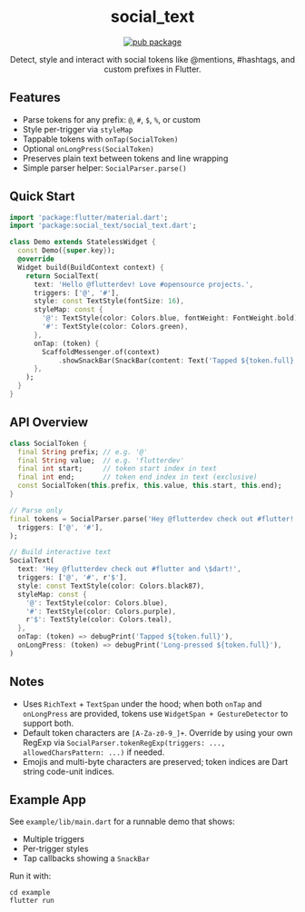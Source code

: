 <div align="center">

# social_text

[![pub package](https://img.shields.io/pub/v/social_text.svg)](https://pub.dev/packages/social_text)

Detect, style and interact with social tokens like @mentions, #hashtags, and custom prefixes in Flutter.

</div>

## Features

- Parse tokens for any prefix: `@`, `#`, `$`, `%`, or custom
- Style per-trigger via `styleMap`
- Tappable tokens with `onTap(SocialToken)`
- Optional `onLongPress(SocialToken)`
- Preserves plain text between tokens and line wrapping
- Simple parser helper: `SocialParser.parse()`

## Quick Start

```dart
import 'package:flutter/material.dart';
import 'package:social_text/social_text.dart';

class Demo extends StatelessWidget {
  const Demo({super.key});
  @override
  Widget build(BuildContext context) {
    return SocialText(
      text: 'Hello @flutterdev! Love #opensource projects.',
      triggers: ['@', '#'],
      style: const TextStyle(fontSize: 16),
      styleMap: const {
        '@': TextStyle(color: Colors.blue, fontWeight: FontWeight.bold),
        '#': TextStyle(color: Colors.green),
      },
      onTap: (token) {
        ScaffoldMessenger.of(context)
            .showSnackBar(SnackBar(content: Text('Tapped ${token.full}')));
      },
    );
  }
}
```

## API Overview

```dart
class SocialToken {
  final String prefix; // e.g. '@'
  final String value;  // e.g. 'flutterdev'
  final int start;     // token start index in text
  final int end;       // token end index in text (exclusive)
  const SocialToken(this.prefix, this.value, this.start, this.end);
}

// Parse only
final tokens = SocialParser.parse('Hey @flutterdev check out #flutter!',
  triggers: ['@', '#'],
);

// Build interactive text
SocialText(
  text: 'Hey @flutterdev check out #flutter and \$dart!',
  triggers: ['@', '#', r'$'],
  style: const TextStyle(color: Colors.black87),
  styleMap: const {
    '@': TextStyle(color: Colors.blue),
    '#': TextStyle(color: Colors.purple),
    r'$': TextStyle(color: Colors.teal),
  },
  onTap: (token) => debugPrint('Tapped ${token.full}'),
  onLongPress: (token) => debugPrint('Long-pressed ${token.full}'),
)
```

## Notes

- Uses `RichText` + `TextSpan` under the hood; when both `onTap` and
  `onLongPress` are provided, tokens use `WidgetSpan + GestureDetector` to support both.
- Default token characters are `[A-Za-z0-9_]+`. Override by using your own
  RegExp via `SocialParser.tokenRegExp(triggers: ..., allowedCharsPattern: ...)` if needed.
- Emojis and multi-byte characters are preserved; token indices are Dart string code-unit indices.

## Example App

See `example/lib/main.dart` for a runnable demo that shows:
- Multiple triggers
- Per-trigger styles
- Tap callbacks showing a `SnackBar`

Run it with:

```
cd example
flutter run
```

